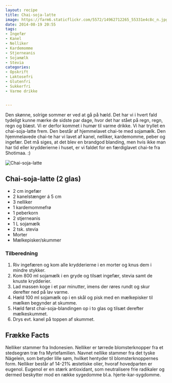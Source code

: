 ```yaml
---
layout: recipe
title: Chai-soja-latte 
image: https://farm6.staticflickr.com/5572/14962712265_55331e4c8c_n.jpg
date: 2014-08-19 20:55
tags:
- Ingefær
- Kanel
- Nelliker 
- Kardemomme
- Stjerneanis
- Sojamælk
- Stevia
categories:
- Opskrift
- Laktosefri
- Glutenfri
- Sukkerfri
- Varme drikke


---
```


Den skønne, solrige sommer er ved at gå på hæld. Det har vi i hvert fald tydeligt kunne mærke de sidste par dage, hvor det har stået på regn, regn, regn og blæst. Vi er derfor kommet i humør til varme drikke. Vi har tryllet en chai-soja-latte frem. Den består af hjemmelavet chai-te med sojamælk. Den hjemmelavede chai-te har vi lavet af kanel, nelliker, kardemomme, peber og ingefær. Det må siges, at det blev en brandgod blanding, men hvis ikke man har tid eller krydderierne i huset, er vi faldet for en færdiglavet chai-te fra Shotimaa. :)


![Chai-soja-latte](https://farm6.staticflickr.com/5572/14962712265_e70f21364a_o.png) 


## Chai-soja-latte (2 glas)
- 2 cm ingefær
- 2 kanelstænger á 5 cm
- 3 nelliker 
- 1 kardemommefrø
- 1 peberkorn 
- 2 stjerneanis
- 1 L sojamælk
- 2 tsk. stevia
- Morter 
- Mælkepisker/skummer



### Tilberedning
1. Riv ingefæren og kom alle krydderierne i en morter og knus dem i mindre stykker.
2. Kom 800 ml sojamælk i en gryde og tilsæt ingefær, stevia samt de knuste krydderier.
3. Lad massen koge i et par minutter, imens der røres rundt og skur derefter ned på lav varme. 
4. Hæld 100 ml sojamælk op i en skål og pisk med en mælkepisker til mælken begynder at skumme.
5. Hæld først chai-soja-blandingen op i to glas og tilsæt derefter mælkeskummet.
6. Drys evt. kanel på toppen af skummet.









## Frække Facts
Nelliker stammer fra Indonesien. Nelliker er tørrede blomsterknopper fra et stedsegrøn træ fra Myrtefamilien. Navnet nellike stammer fra det tyske Nägelein, som betyder lille søm, hvilket hentyder til blomsterknoppernes form. Nelliker består af 14-21% æstetiske olier, hvoraf hovedparten er eugenol. Eugenol er en stærk antioxidant, som neutralisere frie radikaler og dermed beskytter mod en række sygedomme bl.a. hjerte-kar-sygdomme.